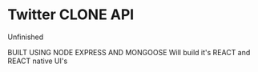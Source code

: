 # Twitter CLONE API

Unfinished

BUILT USING NODE EXPRESS AND MONGOOSE
Will build it's REACT and REACT native UI's
